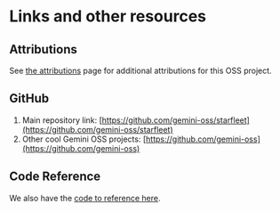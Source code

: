 # Links and other resources

## Attributions
See [the attributions](Attributions.md) page for additional attributions for this OSS project.

## GitHub
1. Main repository link: [https://github.com/gemini-oss/starfleet](https://github.com/gemini-oss/starfleet)
1. Other cool Gemini OSS projects: [https://github.com/gemini-oss](https://github.com/gemini-oss)

## Code Reference
We also have the [code to reference here](/starfleet/reference/starfleet/).
